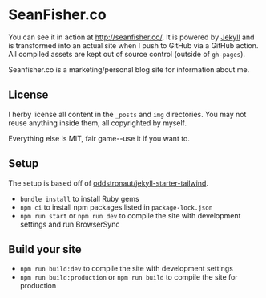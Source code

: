 # SeanFisher.co

You can see it in action at <http://seanfisher.co/>. It is powered by
[Jekyll](http://github.com/mojombo/jekyll) and is transformed into an actual
site when I push to GitHub via a GitHub action. All compiled assets are kept out
of source control (outside of `gh-pages`).

Seanfisher.co is a marketing/personal blog site for information about me.

## License
I herby license all content in the `_posts` and `img` directories. You may not reuse anything inside them, all copyrighted by myself.

Everything else is MIT, fair game--use it if you want to.

## Setup

The setup is based off of
[oddstronaut/jekyll-starter-tailwind](https://github.com/oddstronaut/jekyll-starter-tailwind).

* `bundle install` to install Ruby gems
* `npm ci` to install npm packages listed in `package-lock.json`
* `npm run start` or `npm run dev` to compile the site with development settings and run BrowserSync

## Build your site
* `npm run build:dev` to compile the site with development settings
* `npm run build:production` or `npm run build` to compile the site for production